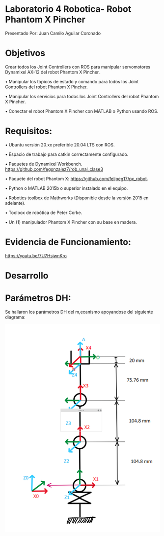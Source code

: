 # Laboratorio 4 Robotica- Robot Phantom X Pincher
Presentado Por: Juan Camilo Aguilar Coronado
# Objetivos
Crear todos los Joint Controllers con ROS para manipular servomotores Dynamixel AX-12 del robot Phantom X Pincher.

• Manipular los tópicos de estado y comando para todos los Joint Controllers del robot Phantom X Pincher.

• Manipular los servicios para todos los Joint Controllers del robot Phantom X Pincher.

• Conectar el robot Phantom X Pincher con MATLAB o Python usando ROS.

# Requisitos:
• Ubuntu versión 20.xx preferible 20.04 LTS con ROS.

• Espacio de trabajo para catkin correctamente configurado.

• Paquetes de Dynamixel Workbench. https://github.com/fegonzalez7/rob_unal_clase3

• Paquete del robot Phantom X: https://github.com/felipeg17/px_robot.

• Python o MATLAB 2015b o superior instalado en el equipo.

• Robotics toolbox de Mathworks (Disponible desde la versión 2015 en adelante).

• Toolbox de robótica de Peter Corke.

• Un (1) manipulador Phantom X Pincher con su base en madera.

# Evidencia de Funcionamiento:

https://youtu.be/7U7HsjwnKro

# Desarrollo
# Parámetros DH:

Se hallaron los parámetros DH del m,ecanismo apoyandose del siguiente diagrama:

![](https://github.com/JCamiloAC/Lab4Robotica/blob/main/DHDiagram.png)


